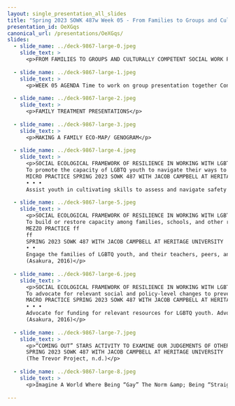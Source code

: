 ```yaml
---
layout: single_presentation_all_slides
title: "Spring 2023 SOWK 487w Week 05 - From Families to Groups and Culturally Competent Social Work Practice"
presentation_id: OeXGqs
canonical_url: /presentations/OeXGqs/
slides:
  - slide_name: ../deck-9867-large-0.jpeg
    slide_text: >
      <p>FROM FAMILIES TO GROUPS AND CULTURALLY COMPETENT SOCIAL WORK PRACTICE SOWK 487W WEEK 05 JACOB CAMPBELL, LICSW AT HERITAGE UNIVERSITY</p>
      
  - slide_name: ../deck-9867-large-1.jpeg
    slide_text: >
      <p>WEEK 05 AGENDA Time to work on group presentation together Considering Genograms/Eco-Maps Social Ecological Framework of Resilience Activity Video SPRING 2023 SOWK 487 WITH JACOB CAMPBELL AT HERITAGE UNIVERSITY</p>
      
  - slide_name: ../deck-9867-large-2.jpeg
    slide_text: >
      <p>FAMILY TREATMENT PRESENTATIONS</p>
      
  - slide_name: ../deck-9867-large-3.jpeg
    slide_text: >
      <p>MAKING A FAMILY ECO-MAP/ GENOGRAM</p>
      
  - slide_name: ../deck-9867-large-4.jpeg
    slide_text: >
      <p>SOCIAL ECOLOGICAL FRAMEWORK OF RESILIENCE IN WORKING WITH LGBTQ YOUTH
      To promote the capacity of LGBTQ youth to navigate their ways to well-being in the face of adversity
      MICRO PRACTICE SPRING 2023 SOWK 487 WITH JACOB CAMPBELL AT HERITAGE UNIVERSITY
      • • •
      Assist youth in cultivating skills to assess and navigate safety across contexts. Empower youth to make use of their personal agency in identifying needs and goals and making life decisions. Support youth in navigating oppression related to their LGBTQ and other marginal social identities. (Asakura, 2016)</p>
      
  - slide_name: ../deck-9867-large-5.jpeg
    slide_text: >
      <p>SOCIAL ECOLOGICAL FRAMEWORK OF RESILIENCE IN WORKING WITH LGBTQ YOUTH
      To build or restore capacity among families, schools, and other relevant resources to better support LGBTQ youth
      MEZZO PRACTICE ff
      ff
      SPRING 2023 SOWK 487 WITH JACOB CAMPBELL AT HERITAGE UNIVERSITY
      • •
      Engage the families of LGBTQ youth, and their teachers, peers, and community groups in building or restoring their capacity to support youth. Engage social service agencies to build greater capacity to o er a irmative services to LGBTQ youth.
      (Asakura, 2016)</p>
      
  - slide_name: ../deck-9867-large-6.jpeg
    slide_text: >
      <p>SOCIAL ECOLOGICAL FRAMEWORK OF RESILIENCE IN WORKING WITH LGBTQ YOUTH
      To advocate for relevant social and policy-level changes to prevent systemlevel oppression that poses risks to LGBTQ youth
      MACRO PRACTICE SPRING 2023 SOWK 487 WITH JACOB CAMPBELL AT HERITAGE UNIVERSITY
      • • •
      Advocate for funding for relevant resources for LGBTQ youth. Advocate for legal rights and protection for LGBTQ people. Engage in social action to eradicate oppression against LGBTQ people.
      (Asakura, 2016)</p>
      
  - slide_name: ../deck-9867-large-7.jpeg
    slide_text: >
      <p>“COMING OUT” STARS ACTIVITY TO EXAMINE OUR JUDGEMENTS OF OTHERS IN A SAFE AND PRODUCTIVE WAY AND EXPLORE THE IMPORTANCE OF SELF-IDENTIFICATION
      SPRING 2023 SOWK 487 WITH JACOB CAMPBELL AT HERITAGE UNIVERSITY
      (The Trevor Project, n.d.)</p>
      
  - slide_name: ../deck-9867-large-8.jpeg
    slide_text: >
      <p>Imagine A World Where Being “Gay” The Norm &amp; Being “Straight” Would Be The Minority!</p>
      
---
```

